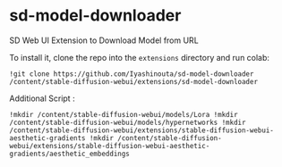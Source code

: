 # sd-model-downloader
SD Web UI Extension to Download Model from URL

To install it, clone the repo into the `extensions` directory and run colab:

`!git clone https://github.com/Iyashinouta/sd-model-downloader /content/stable-diffusion-webui/extensions/sd-model-downloader`

Additional Script :

`
!mkdir /content/stable-diffusion-webui/models/Lora
!mkdir /content/stable-diffusion-webui/models/hypernetworks
!mkdir /content/stable-diffusion-webui/extensions/stable-diffusion-webui-aesthetic-gradients
!mkdir /content/stable-diffusion-webui/extensions/stable-diffusion-webui-aesthetic-gradients/aesthetic_embeddings
`
